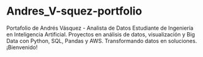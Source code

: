 # Andres_V-squez-portfolio
Portafolio de Andrés Vásquez - Analista de Datos Estudiante de Ingeniería en Inteligencia Artificial. Proyectos en análisis de datos, visualización y Big Data con Python, SQL, Pandas y AWS. Transformando datos en soluciones. ¡Bienvenido!
